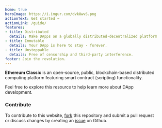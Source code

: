 ```yaml
---
home: true
heroImage: https://i.imgur.com/dvk8wvS.png
actionText: Get started →
actionLink: /guide/
features:
- title: Distributed
  details: Make DApps on a globally distributed-decentralized platform. 
- title: Immutable
  details: Your DApp is here to stay - forever.
- title: Unstoppable 
  details: Free of censorship and third-party interference.
footer: Join the revolution.
---
```


__Ethereum Classic__ is an open-source, public, blockchain-based distributed computing platform featuring smart contract (scripting) functionality.

Feel free to explore this resource to help learn more about DApp development.

### Contribute

To contribute to this website, [fork](https://github.com/etclabscore/ethclassic-dev-website) this repository and submit a pull request or discuss changes by creating an [issue](https://github.com/etclabscore/ethclassic-dev-website/issues) on Github.